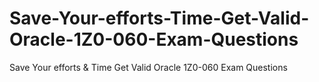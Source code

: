 # Save-Your-efforts-Time-Get-Valid-Oracle-1Z0-060-Exam-Questions
Save Your efforts &amp; Time Get Valid Oracle 1Z0-060 Exam Questions
